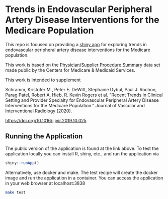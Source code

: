# Trends in Endovascular Peripheral Artery Disease Interventions for the Medicare Population

This repo is focused on providing a [shiny app](https://dewittpe.shinyapps.io/PAD-Interventions/) for
exploring trends in endovascular peripheral artery disease interventions for the
Medicare population.

This work is based on the [Physician/Supplier Procedure Summary](https://www.cms.gov/Research-Statistics-Data-and-Systems/Statistics-Trends-and-Reports/Physician-Supplier-Procedure-Summary/index)
data set made public by the Centers for Medicare & Medicaid Services.

This work is intended to supplement

Schramm, Kristofer M., Peter E. DeWitt, Stephanie Dybul, Paul J. Rochon, Parag
Patel, Robert A. Hieb, R. Kevin Rogers et al. "Recent Trends in Clinical Setting
and Provider Specialty for Endovascular Peripheral Artery Disease Interventions
for the Medicare Population." Journal of Vascular and Interventional Radiology
(2020).

https://doi.org/10.1016/j.jvir.2019.10.025

## Running the Application

The public version of the application is found at the link above.  To test the
application locally you can install R, shiny, etc., and run the application via

```r
shiny::runApp()
```

Alternatively, use docker and make.  The test recipe will create the docker
image and run the application in a container.  You can access the application
in your web browser at localhost:3838

```bash
make test
```
